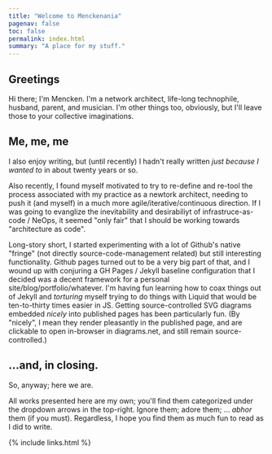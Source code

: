 ```yaml
---
title: "Welcome to Menckenania"
pagenav: false
toc: false
permalink: index.html
summary: "A place for my stuff."
---
```



<div class="container-fluid">
	<div class="row flex-wrap">
		<div class="col ps-md-4"></div>
		<main class="col menck-main ps-md-2">

## Greetings

Hi there; I'm Mencken.  I'm a network architect, life-long technophile, husband, parent, and musician.  I'm other things too, obviously, but I'll leave those to your collective imaginations.

## Me, me, me

I also enjoy writing, but (until recently) I hadn't really written *just because I wanted to* in about twenty years or so.

Also recently, I found myself motivated to try to re-define and re-tool the process associated with my practice as a newtork architect, needing to push it (and myself) in a much more agile/iterative/continuous direction.  If I was going to evanglize the inevitability and desirabiliyt of infrastruce-as-code / NeOps, it seemed "only fair" that I should be working towards "architecture as code".

Long-story short, I started experimenting with a lot of Github's native "fringe" (not directly source-code-management related) but still interesting functionality.  Github pages turned out to be a very big part of that, and I wound up with conjuring a GH Pages / Jekyll baseline configuration that I decided was a decent framework for a personal site/blog/portfolio/whatever.  I'm having fun learning how to coax things out of Jekyll and *torturing* myself trying to do things with Liquid that would be ten-to-thirty times easier in JS.  Getting source-controlled SVG diagrams embedded *nicely* into published pages has been particularly fun.  (By "nicely", I mean they render pleasantly in the published page, and are clickable to open in-browser in diagrams.net, and still remain source-controlled.)

## ...and, in closing.

So, anyway; here we are.

All works presented here are my own; you'll find them categorized under the dropdown arrows in the top-right.  Ignore them; adore them; ... *abhor* them (if you must).  Regardless, I hope you find them as much fun to read as I did to write.

{% include links.html %}

</main>
<div class="col ps-md-4"></div>
</div>
</div>
